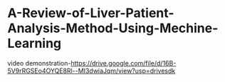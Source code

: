 # A-Review-of-Liver-Patient-Analysis-Method-Using-Mechine-Learning
video demonstration-https://drive.google.com/file/d/16B-5V9rRGSEo4OYQE8Rl--MI3dwiaJqm/view?usp=drivesdk
